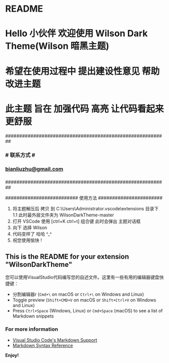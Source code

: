 # README
# Hello 小伙伴 欢迎使用 Wilson Dark Theme(Wilson 暗黑主题)

# 希望在使用过程中 提出建设性意见 帮助改进主题 

# 此主题 旨在 加强代码 高亮 让代码看起来更舒服

##########################################################
###                                                    ###
###                   # 联系方式 #                      ###
###                                                    ###
###               bianliuzhu@gmail.com                 ###
###                                                    ###
##########################################################


##########################    使用方法   #######################

1. 将主题解压后 拷贝 到  C:\Users\Administrator\.vscode\extensions  目录下
   1.1 此时最外层文件夹为 WilsonDarkTheme-master
2. 打开 VSCode 使用 [ctrl+K ctrl+t] 组合键 此时会弹出 主题对话框
3. 向下 选择 Wilson 
4. 代码变样了   哈哈 ^_^
5. 祝您使用愉快 !


## This is the README for your extension "WilsonDarkTheme"
您可以使用VisualStudio代码编写您的自述文件。这里有一些有用的编辑器键盘快捷键：

* 分割编辑器r (`Cmd+\` on macOS or `Ctrl+\` on Windows and Linux)
* Toggle preview (`Shift+CMD+V` on macOS or `Shift+Ctrl+V` on Windows and Linux)
* Press `Ctrl+Space` (Windows, Linux) or `Cmd+Space` (macOS) to see a list of Markdown snippets

### For more information
* [Visual Studio Code's Markdown Support](http://code.visualstudio.com/docs/languages/markdown)
* [Markdown Syntax Reference](https://help.github.com/articles/markdown-basics/)

**Enjoy!**
